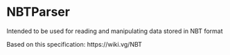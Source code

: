 # NBTParser
<p>Intended to be used for reading and manipulating data stored in NBT format</p>
<p>Based on this specification: https://wiki.vg/NBT</p>
